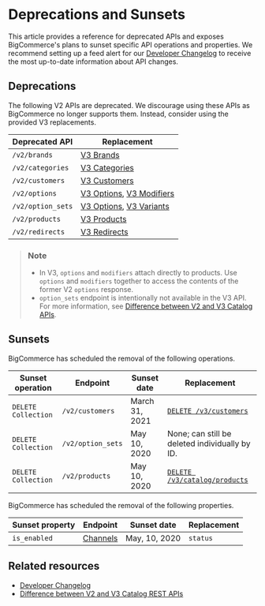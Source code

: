 # Deprecations and Sunsets



This article provides a reference for deprecated APIs and exposes BigCommerce's plans to sunset specific API operations and properties. We recommend setting up a feed alert for our [Developer Changelog](/changelog) to receive the most up-to-date information about API changes.

## Deprecations

The following V2 APIs are deprecated. We discourage using these APIs as BigCommerce no longer supports them. Instead, consider using the provided V3 replacements.

| Deprecated API | Replacement |
|-|-|
|`/v2/brands`| [V3 Brands](/api-reference/catalog/catalog-api/brands/getbrands)|
|`/v2/categories`| [V3 Categories](/api-reference/catalog/catalog-api/category/getcategories)|
|`/v2/customers`| [V3 Customers](/api-reference/customer-subscribers/v3-customers-api)|
|`/v2/options`| [V3 Options](/api-reference/catalog/catalog-api/product-options), [V3 Modifiers](/api-reference/catalog/catalog-api/product-modifiers) |
|`/v2/option_sets`|[V3 Options](/api-reference/catalog/catalog-api/product-options), [V3 Variants](/api-reference/store-management/catalog/product-variants)|
|`/v2/products `| [V3 Products](/api-reference/catalog/catalog-api/products/getproducts)|
|`/v2/redirects`|[V3 Redirects](/api-reference/storefront/redirects)|


<div class="HubBlock--callout">
<div class="CalloutBlock--info">
<div class="HubBlock-content">

> ### Note
> * In V3, `options` and `modifiers` attach directly to products. Use `options` and `modifiers` together to access the contents of the former V2 `options` response.
> * `option_sets` endpoint is intentionally not available in the V3 API. For more information, see [Difference between V2 and V3 Catalog APIs](/api-docs/store-management/catalog/v2-vs-v3#difference-between-v2-and-v3-catalog-apis).

</div>
</div>
</div>

## Sunsets

BigCommerce has scheduled the removal of the following operations.

| Sunset operation | Endpoint | Sunset date | Replacement |
|-|-|-|-|
| `DELETE Collection` | `/v2/customers`| March 31, 2021| [`DELETE /v3/customers`](/api-reference/store-management/customers-v3/customers/customersdelete)|
| `DELETE Collection` | `/v2/option_sets`| May 10, 2020| None; can still be deleted individually by ID.|
| `DELETE Collection` | `/v2/products`| May 10, 2020| [`DELETE /v3/catalog/products`](/api-reference/store-management/catalog/products/deleteproducts)|

BigCommerce has scheduled the removal of the following properties.

| Sunset property | Endpoint | Sunset date | Replacement |
|-|-|-|-|
|`is_enabled`| [Channels](/api-reference/store-management/channels/channels/listchannels) | May, 10, 2020 | `status` |

## Related resources 

* [Developer Changelog](/changelog)
* [Difference between V2 and V3 Catalog REST APIs](/api-docs/store-management/catalog/v2-vs-v3)
